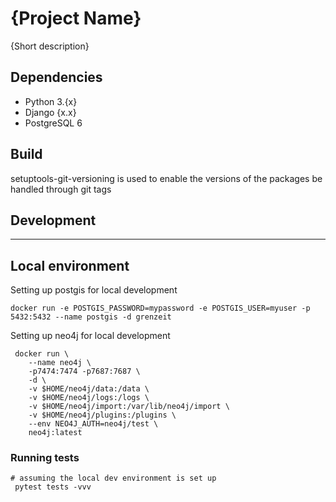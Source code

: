 # {Project Name}

[//]: # (No longer than a paragraph)
{Short description}

## Dependencies

[//]: # ()
- Python 3.{x}
- Django {x.x}
- PostgreSQL 6

## Build

setuptools-git-versioning is used to enable the versions of the packages be handled through git tags

## Development

<hr/>

## Local environment

Setting up postgis for local development

```shell
docker run -e POSTGIS_PASSWORD=mypassword -e POSTGIS_USER=myuser -p 5432:5432 --name postgis -d grenzeit
```

Setting up neo4j for local development

```shell
 docker run \          
    --name neo4j \
    -p7474:7474 -p7687:7687 \
    -d \
    -v $HOME/neo4j/data:/data \
    -v $HOME/neo4j/logs:/logs \
    -v $HOME/neo4j/import:/var/lib/neo4j/import \
    -v $HOME/neo4j/plugins:/plugins \
    --env NEO4J_AUTH=neo4j/test \
    neo4j:latest
```

### Running tests

```shell
# assuming the local dev environment is set up
 pytest tests -vvv
```

